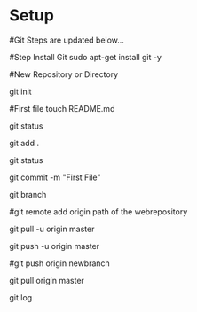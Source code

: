 # Setup

#Git Steps are updated below...

#Step Install Git 
sudo apt-get install git -y 

#New Repository or Directory 

git init

#First file
touch README.md

git status

git add .


git status 

git commit -m "First File"

git branch


#git remote add origin path of the webrepository 

git pull -u origin master

git push -u origin master

#git push origin newbranch


git pull origin master

git log

